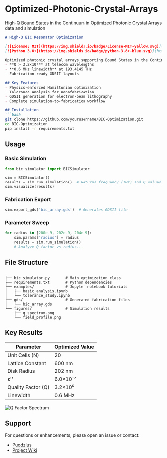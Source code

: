 # Optimized-Photonic-Crystal-Arrays
High-Q Bound States in the Continuum in Optimized Photonic Crystal Arrays data and simulation

```markdown
# High-Q BIC Resonator Optimization

[![License: MIT](https://img.shields.io/badge/License-MIT-yellow.svg)](https://opensource.org/licenses/MIT)
[![Python 3.8+](https://img.shields.io/badge/python-3.8+-blue.svg)](https://www.python.org/downloads/)

Optimized photonic crystal arrays supporting Bound States in the Continuum (BICs) with:
- **Q > 3.2×10⁵** at telecom wavelengths
- **0.6 MHz linewidth** at 193.4145 THz
- Fabrication-ready GDSII layouts

## Key Features
- Physics-enforced Hamiltonian optimization
- Tolerance analysis for nanofabrication
- GDSII generation for electron-beam lithography
- Complete simulation-to-fabrication workflow

## Installation
```bash
git clone https://github.com/yourusername/BIC-Optimization.git
cd BIC-Optimization
pip install -r requirements.txt
```

## Usage
### Basic Simulation
```python
from bic_simulator import BICSimulator

sim = BICSimulator()
results = sim.run_simulation()  # Returns frequency (THz) and Q values
sim.visualize(results)
```

### Fabrication Export
```python
sim.export_gds('bic_array.gds')  # Generates GDSII file
```

### Parameter Sweep
```python
for radius in [200e-9, 202e-9, 204e-9]:
    sim.params['radius'] = radius
    results = sim.run_simulation()
    # Analyze Q factor vs radius...
```

## File Structure
```
.
├── bic_simulator.py       # Main optimization class
├── requirements.txt       # Python dependencies
├── examples/              # Jupyter notebook tutorials
│   ├── basic_analysis.ipynb
│   └── tolerance_study.ipynb
├── gds/                   # Generated fabrication files
│   └── bic_array.gds
└── figures/               # Simulation results
    ├── q_spectrum.png
    └── field_profile.png
```

## Key Results
| Parameter          | Optimized Value       |
|--------------------|-----------------------|
| Unit Cells (N)     | 20                    |
| Lattice Constant   | 600 nm                |
| Disk Radius        | 202 nm                |
| ε''                | 6.0×10⁻⁷              |
| Quality Factor (Q) | 3.2×10⁵               |
| Linewidth          | 0.6 MHz               |

![Q Factor Spectrum](figures/q_spectrum.png)

## Support
For questions or enhancements, please open an issue or contact:
- [Puodzius](mailto:puodzius@yahoo.com)
- [Project Wiki](https://github.com/Dr_Loo/BIC-Optimization/wiki)
```

